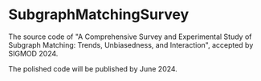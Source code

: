 # SubgraphMatchingSurvey
The source code of "A Comprehensive Survey and Experimental Study of Subgraph Matching: Trends, Unbiasedness, and Interaction", accepted by SIGMOD 2024.

The polished code will be published by June 2024.
